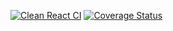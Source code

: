 [![Clean React CI](https://github.com/ItaloLeandro02/clean-react/actions/workflows/test.yml/badge.svg)](https://github.com/ItaloLeandro02/clean-react/actions/workflows/test.yml)
[![Coverage Status](https://coveralls.io/repos/github/ItaloLeandro02/clean-react/badge.svg?branch=main)](https://coveralls.io/github/ItaloLeandro02/clean-react?branch=main)
